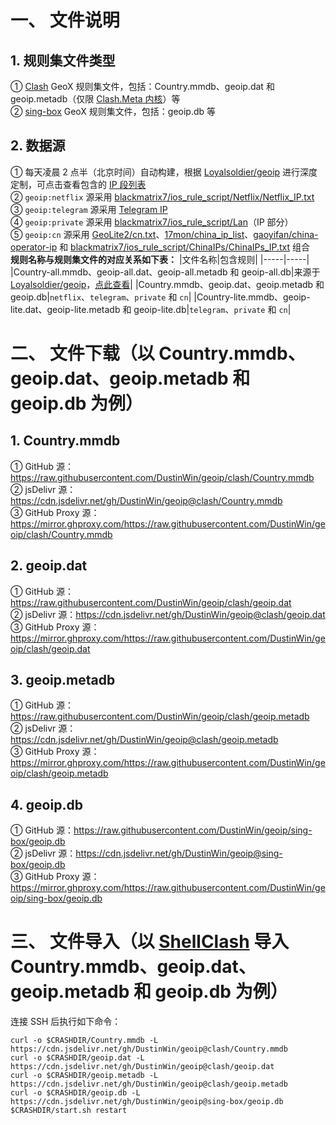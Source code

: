 # 一、 文件说明
## 1. 规则集文件类型
① [Clash](https://github.com/Dreamacro/clash) GeoX 规则集文件，包括：Country.mmdb、geoip.dat 和 geoip.metadb（仅限 [Clash.Meta 内核](https://github.com/MetaCubeX/mihomo)）等  
② [sing-box](https://github.com/SagerNet/sing-box) GeoX 规则集文件，包括：geoip.db 等
## 2. 数据源
① 每天凌晨 2 点半（北京时间）自动构建，根据 [Loyalsoldier/geoip](https://github.com/Loyalsoldier/geoip) 进行深度定制，可点击查看包含的 [IP 段列表](https://github.com/DustinWin/geoip/tree/master/IPs)  
② `geoip:netflix` 源采用 [blackmatrix7/ios_rule_script/Netflix/Netflix_IP.txt](https://github.com/blackmatrix7/ios_rule_script/tree/master/rule/Clash/Netflix)  
③ `geoip:telegram` 源采用 [Telegram IP](https://core.telegram.org/resources/cidr.txt)  
④ `geoip:private` 源采用 [blackmatrix7/ios_rule_script/Lan](https://github.com/blackmatrix7/ios_rule_script/tree/master/rule/Clash/Lan)（IP 部分）  
⑤ `geoip:cn` 源采用 [GeoLite2/cn.txt](https://dev.maxmind.com/geoip/geolite2-free-geolocation-data)、[17mon/china_ip_list](https://github.com/17mon/china_ip_list)、[gaoyifan/china-operator-ip](https://github.com/gaoyifan/china-operator-ip) 和 [blackmatrix7/ios_rule_script/ChinaIPs/ChinaIPs_IP.txt](https://github.com/blackmatrix7/ios_rule_script/tree/master/rule/Clash/ChinaIPs) 组合  
**规则名称与规则集文件的对应关系如下表：**
|文件名称|包含规则|
|-----|-----|
|Country-all.mmdb、geoip-all.dat、geoip-all.metadb 和 geoip-all.db|来源于 [Loyalsoldier/geoip](https://github.com/Loyalsoldier/geoip)，[点此查看](https://github.com/Loyalsoldier/geoip/tree/release/text)|
|Country.mmdb、geoip.dat、geoip.metadb 和 geoip.db|`netflix`、`telegram`、`private` 和 `cn`|
|Country-lite.mmdb、geoip-lite.dat、geoip-lite.metadb 和 geoip-lite.db|`telegram`、`private` 和 `cn`|
# 二、 文件下载（以 Country.mmdb、geoip.dat、geoip.metadb 和 geoip.db 为例）
## 1. Country.mmdb
① GitHub 源：https://raw.githubusercontent.com/DustinWin/geoip/clash/Country.mmdb  
② jsDelivr 源：https://cdn.jsdelivr.net/gh/DustinWin/geoip@clash/Country.mmdb  
③ GitHub Proxy 源：https://mirror.ghproxy.com/https://raw.githubusercontent.com/DustinWin/geoip/clash/Country.mmdb
## 2. geoip.dat
① GitHub 源：https://raw.githubusercontent.com/DustinWin/geoip/clash/geoip.dat  
② jsDelivr 源：https://cdn.jsdelivr.net/gh/DustinWin/geoip@clash/geoip.dat  
③ GitHub Proxy 源：https://mirror.ghproxy.com/https://raw.githubusercontent.com/DustinWin/geoip/clash/geoip.dat
## 3. geoip.metadb
① GitHub 源：https://raw.githubusercontent.com/DustinWin/geoip/clash/geoip.metadb  
② jsDelivr 源：https://cdn.jsdelivr.net/gh/DustinWin/geoip@clash/geoip.metadb  
③ GitHub Proxy 源：https://mirror.ghproxy.com/https://raw.githubusercontent.com/DustinWin/geoip/clash/geoip.metadb
## 4. geoip.db
① GitHub 源：https://raw.githubusercontent.com/DustinWin/geoip/sing-box/geoip.db  
② jsDelivr 源：https://cdn.jsdelivr.net/gh/DustinWin/geoip@sing-box/geoip.db  
③ GitHub Proxy 源：https://mirror.ghproxy.com/https://raw.githubusercontent.com/DustinWin/geoip/sing-box/geoip.db
# 三、 文件导入（以 [ShellClash](https://github.com/juewuy/ShellCrash) 导入 Country.mmdb、geoip.dat、geoip.metadb 和 geoip.db 为例）
连接 SSH 后执行如下命令：
```
curl -o $CRASHDIR/Country.mmdb -L https://cdn.jsdelivr.net/gh/DustinWin/geoip@clash/Country.mmdb
curl -o $CRASHDIR/geoip.dat -L https://cdn.jsdelivr.net/gh/DustinWin/geoip@clash/geoip.dat
curl -o $CRASHDIR/geoip.metadb -L https://cdn.jsdelivr.net/gh/DustinWin/geoip@clash/geoip.metadb
curl -o $CRASHDIR/geoip.db -L https://cdn.jsdelivr.net/gh/DustinWin/geoip@sing-box/geoip.db
$CRASHDIR/start.sh restart
```
